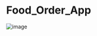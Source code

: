 # Food_Order_App


![image](https://user-images.githubusercontent.com/110921145/232862255-801dc7cd-da11-44db-a141-c892965b9d5f.png)

